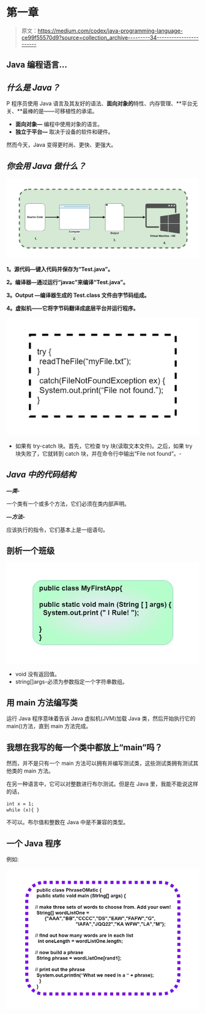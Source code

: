 # 第一章

> 原文：<https://medium.com/codex/java-programming-language-ce99f55570d9?source=collection_archive---------34----------------------->

## Java 编程语言…

## ***什么是 Java？***

P 程序员使用 Java 语言及其友好的语法、**面向对象的**特性、内存管理、**平台无关、**最棒的是——可移植性的承诺。

*   **面向对象—** 编程中使用对象的语言。
*   **独立于平台—** 取决于设备的软件和硬件。

然而今天，Java 变得更时尚、更快、更强大。

## ***你会用 Java 做什么？***

![](img/269980e8a21967250c87e8b4ba164b3c.png)

**1。源代码—键入代码并保存为“Test.java”。**

**2。编译器—通过运行“javac”来编译“Test.java”。**

**3。Output —编译器生成的 Test.class 文件由字节码组成。**

**4。虚拟机——它将字节码翻译成底层平台并运行程序。**

![](img/7e536ff81c9f07595cffe243f8a073a0.png)

*   如果有 try-catch 块。首先，它检查 try 块(读取文本文件)。之后，如果 try 块失败了，它就转到 catch 块，并在命令行中输出“File not found”。-

## ***Java 中的代码结构***

***—类-***

一个类有一个或多个方法，它们必须在类内部声明。

***—方法-***

应该执行的指令，它们基本上是一组语句。

## 剖析一个班级

![](img/c0b84708b00ed9b428bbb27543dcd9df.png)

*   void 没有返回值。
*   string[]args-必须为参数指定一个字符串数组。

## 用 main 方法编写类

运行 Java 程序意味着告诉 Java 虚拟机(JVM)加载 Java 类，然后开始执行它的 main()方法，直到 main 方法完成。

## 我想在我写的每一个类中都放上“main”吗？

然而，并不是只有一个 main 方法可以拥有并编写测试类，这些测试类拥有测试其他类的 main 方法。

在另一种语言中，它可以对整数进行布尔测试。但是在 Java 里，我能不能说这样的话，

```
int x = 1;
while (x){ }
```

不可以。布尔值和整数在 Java 中是不兼容的类型。

## 一个 Java 程序

例如:

![](img/810cb1e77935c8d524f8b36242128b33.png)